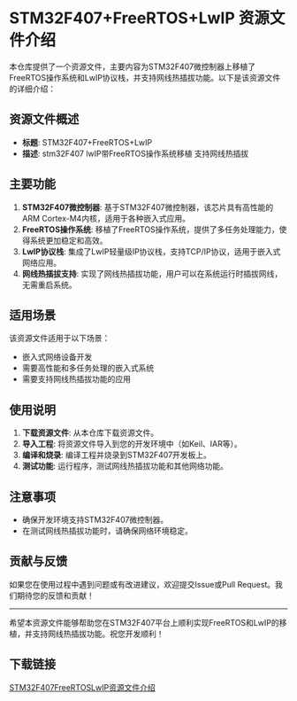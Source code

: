 # STM32F407+FreeRTOS+LwIP 资源文件介绍

本仓库提供了一个资源文件，主要内容为STM32F407微控制器上移植了FreeRTOS操作系统和LwIP协议栈，并支持网线热插拔功能。以下是该资源文件的详细介绍：

## 资源文件概述

- **标题**: STM32F407+FreeRTOS+LwIP
- **描述**: stm32F407 lwIP带FreeRTOS操作系统移植  支持网线热插拔

## 主要功能

1. **STM32F407微控制器**: 基于STM32F407微控制器，该芯片具有高性能的ARM Cortex-M4内核，适用于各种嵌入式应用。
2. **FreeRTOS操作系统**: 移植了FreeRTOS操作系统，提供了多任务处理能力，使得系统更加稳定和高效。
3. **LwIP协议栈**: 集成了LwIP轻量级IP协议栈，支持TCP/IP协议，适用于嵌入式网络应用。
4. **网线热插拔支持**: 实现了网线热插拔功能，用户可以在系统运行时插拔网线，无需重启系统。

## 适用场景

该资源文件适用于以下场景：

- 嵌入式网络设备开发
- 需要高性能和多任务处理的嵌入式系统
- 需要支持网线热插拔功能的应用

## 使用说明

1. **下载资源文件**: 从本仓库下载资源文件。
2. **导入工程**: 将资源文件导入到您的开发环境中（如Keil、IAR等）。
3. **编译和烧录**: 编译工程并烧录到STM32F407开发板上。
4. **测试功能**: 运行程序，测试网线热插拔功能和其他网络功能。

## 注意事项

- 确保开发环境支持STM32F407微控制器。
- 在测试网线热插拔功能时，请确保网络环境稳定。

## 贡献与反馈

如果您在使用过程中遇到问题或有改进建议，欢迎提交Issue或Pull Request。我们期待您的反馈和贡献！

---

希望本资源文件能够帮助您在STM32F407平台上顺利实现FreeRTOS和LwIP的移植，并支持网线热插拔功能。祝您开发顺利！

## 下载链接

[STM32F407FreeRTOSLwIP资源文件介绍](https://pan.quark.cn/s/5192632f93ef)